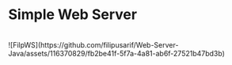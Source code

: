 <h1>Simple Web Server</h1><br>
![FilpWS](https://github.com/filipusarif/Web-Server-Java/assets/116370829/fb2be41f-5f7a-4a81-ab6f-27521b47bd3b)
